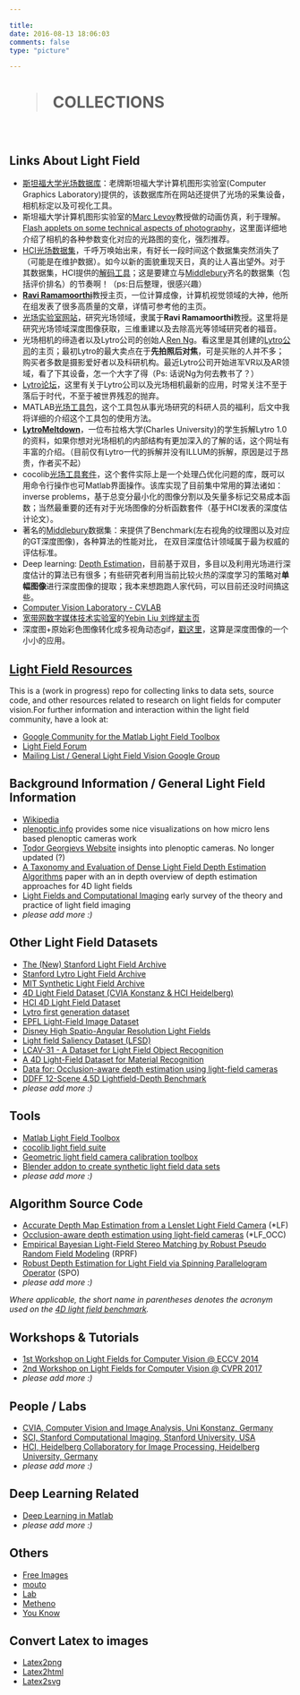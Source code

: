 ```yaml
---

title:
date: 2016-08-13 18:06:03
comments: false
type: "picture"

---
```



# <blockquote class="blockquote-center"> COLLECTIONS </blockquote>

<br>

## Links About Light Field



* [斯坦福大学光场数据库](http://lightfield.stanford.edu/lfs.html)：老牌斯坦福大学计算机图形实验室(Computer Graphics Laboratory)提供的，该数据库所在网站还提供了光场的采集设备，相机标定以及可视化工具。
* 斯坦福大学计算机图形实验室的[Marc Levoy](http://graphics.stanford.edu/~levoy/)教授做的动画仿真，利于理解。[Flash applets on some technical aspects of photography](https://graphics.stanford.edu/courses/cs178/applets/applets.html)，这里面详细地介绍了相机的各种参数变化对应的光路图的变化，强烈推荐。
* [HCI光场数据集](http://hci-lightfield.iwr.uni-heidelberg.de/)，千呼万唤始出来，有好长一段时间这个数据集突然消失了（可能是在维护数据）。如今以新的面貌重现天日，真的让人喜出望外。对于其数据集，HCI提供的[解码工具](https://github.com/lightfield-analysis/matlab-tools)；这是要建立与[Middlebury](#Middlebury)齐名的数据集（包括评价排名）的节奏啊！（ps:日后整理，很感兴趣）
* [**Ravi Ramamoorthi**](http://cseweb.ucsd.edu/~ravir/)教授主页，一位计算成像，计算机视觉领域的大神，他所在组发表了很多高质量的文章，详情可参考他的主页。
* [光场实验室网站](http://cseweb.ucsd.edu/~viscomp/projects/LF/)，研究光场领域，隶属于**Ravi Ramamoorthi**教授。这里将是研究光场领域深度图像获取，三维重建以及去除高光等领域研究者的福音。
* 光场相机的缔造者以及Lytro公司的创始人[Ren Ng](http://www.eecs.berkeley.edu/Faculty/Homepages/yirenng.html/)。看这里是其创建的[Lytro公司](https://illum.lytro.com)的主页；最初Lytro的最大卖点在于**先拍照后对焦**，可是买账的人并不多；购买者多数是摄影爱好者以及科研机构。最近Lytro公司开始进军VR以及AR领域，看了下其设备，怎一个大字了得（Ps: 话说Ng为何去教书了？）
* [Lytro论坛](http://blog.lytro.com/)，这里有关于Lytro公司以及光场相机最新的应用，时常关注不至于落后于时代，不至于被世界残忍的抛弃。
* MATLAB[光场工具包](http://www.mathworks.com/matlabcentral/fileexchange/49683-light-field-toolbox-v0-4)，这个工具包从事光场研究的科研人员的福利，后文中我将详细的介绍这个工具包的使用方法。
* [**LytroMeltdown**](http://optics.miloush.net/lytro/Default.aspx)，一位布拉格大学(Charles University)的学生拆解Lytro 1.0的资料，如果你想对光场相机的内部结构有更加深入的了解的话，这个网址有丰富的介绍。（目前仅有Lytro一代的拆解并没有ILLUM的拆解，原因是过于昂贵，作者买不起）
* cocolib[光场工具套件](http://sourceforge.net/p/cocolib/home/Home/)，这个套件实际上是一个处理凸优化问题的库，既可以用命令行操作也可Matlab界面操作。该库实现了目前集中常用的算法诸如： inverse problems，基于总变分最小化的图像分割以及矢量多标记交易成本函数；当然最重要的还有对于光场图像的分析函数套件（基于HCI发表的深度估计论文）。
* 著名的[Middlebury](http://vision.middlebury.edu/stereo/)<span id="Middlebury">数据集</span>：来提供了Benchmark(左右视角的纹理图以及对应的GT深度图像)，各种算法的性能对比， 在双目深度估计领域属于最为权威的评估标准。
* Deep learning: [Depth Estimation](https://github.com/iro-cp/FCRN-DepthPrediction)，目前基于双目，多目以及利用光场进行深度估计的算法已有很多；有些研究者利用当前比较火热的深度学习的策略对**单幅图像**进行深度图像的提取；我本来想跑跑人家代码，可以目前还没时间搞这些。
* [Computer Vision Laboratory - CVLAB](http://cvlab.epfl.ch/)
* [宽带网数字媒体技术实验室](http://media.au.tsinghua.edu.cn/people.jsp)的[Yebin Liu 刘烨斌主页](http://www.liuyebin.com/)
* 深度图+原始彩色图像转化成多视角动态gif，[戳这里](http://wigglemaker.ugocapeto.com/)，这算是深度图像的一个小小的应用。



## [Light Field Resources](https://github.com/Vincentqyw/light-field-resources/blob/master/README.md)
This is a (work in progress) repo for collecting links to data sets, source code, and other resources related to research on light fields for computer vision.For further information and interaction within the light field community, have a look at:
- [Google Community for the Matlab Light Field Toolbox](https://plus.google.com/communities/114934462920613225440)
- [Light Field Forum](http://lightfield-forum.com/en/)
- [Mailing List / General Light Field Vision Google Group](https://groups.google.com/forum/#!forum/lightfieldvision)


## Background Information / General Light Field Information
- [Wikipedia](https://en.wikipedia.org/wiki/Light_field)
- [plenoptic.info](http://plenoptic.info/) provides some nice visualizations on how micro lens based plenoptic cameras work
- [Todor Georgievs Website](http://www.tgeorgiev.net/) insights into plenoptic cameras. No longer updated (?)
- [A Taxonomy and Evaluation of Dense Light Field Depth Estimation Algorithms](http://lightfield-analysis.net/benchmark/paper/survey_cvprw_lf4cv_2017.pdf) paper with an in depth overview of depth estimation approaches for 4D light fields
- [Light Fields and Computational Imaging](https://web.stanford.edu/class/ee367/reading/levoy-lfphoto-ieee06.pdf) early survey of the theory and practice of light field imaging 
- *please add more :)*

## Other Light Field Datasets

- [The (New) Stanford Light Field Archive](http://lightfield.stanford.edu/lfs.html)
- [Stanford Lytro Light Field Archive](http://lightfields.stanford.edu/index.html)
- [MIT Synthetic Light Field Archive](http://web.media.mit.edu/~gordonw/SyntheticLightFields/index.php)
- [4D Light Field Dataset (CVIA Konstanz & HCI Heidelberg)](http://lightfield-analysis.net/)
- [HCI 4D Light Field Dataset](http://lightfieldgroup.iwr.uni-heidelberg.de/?page_id=713)
- [Lytro first generation dataset](https://www.irisa.fr/temics/demos/lightField/index.html)
- [EPFL Light-Field Image Dataset](http://mmspg.epfl.ch/EPFL-light-field-image-dataset)
- [Disney High Spatio-Angular Resolution Light Fields](https://www.disneyresearch.com/project/lightfields/)
- [Light field Saliency Dataset (LFSD)](https://www.eecis.udel.edu/~nianyi/LFSD.htm)
- [LCAV-31 - A Dataset for Light Field Object Recognition](https://github.com/aghasemi/lcav31)
- [A 4D Light-Field Dataset for Material Recognition](http://cseweb.ucsd.edu/~viscomp/projects/LF/papers/ECCV16/LF_dataset.zip)
- [Data for: Occlusion-aware depth estimation using light-field cameras](http://cseweb.ucsd.edu/~viscomp/projects/LF/papers/ICCV15/dataset.zip)
- [DDFF 12-Scene 4.5D Lightfield-Depth Benchmark](https://vision.in.tum.de/data/datasets/ddff12scene)
- *please add more :)*

## Tools
- [Matlab Light Field Toolbox](http://dgd.vision/Tools/LFToolbox/)
- [cocolib light field suite](http://cocolib.net/index.php/examples/lightfields)
- [Geometric light field camera calibration toolbox](https://sites.google.com/site/yunsubok/lf_geo_calib)
- [Blender addon to create synthetic light field data sets](https://github.com/lightfield-analysis/blender-addon)
- *please add more :)*

## Algorithm Source Code
- [Accurate Depth Map Estimation from a Lenslet Light Field Camera](https://sites.google.com/site/hgjeoncv/home/depthfromlf_cvpr15) (*LF)
- [Occlusion-aware depth estimation using light-field cameras](http://cseweb.ucsd.edu/~viscomp/projects/LF/papers/ICCV15/occCode.zip) (*LF_OCC)
- [Empirical Bayesian Light-Field Stereo Matching by Robust Pseudo Random Field Modeling](http://www.ee.nthu.edu.tw/chaotsung/rprf/index.html) (RPRF)
- [Robust Depth Estimation for Light Field via Spinning Parallelogram Operator](https://github.com/shuozh/Spinning-Parallelogram-Operator) (SPO)
- *please add more :)*

*Where applicable, the short name in parentheses denotes the acronym used on the [4D light field benchmark](http://lightfield-analysis.net).*


## Workshops & Tutorials
- [1st Workshop on Light Fields for Computer Vision @ ECCV 2014](https://www.eecis.udel.edu/~yu/LF4CV/)
- [2nd Workshop on Light Fields for Computer Vision @ CVPR 2017](http://lightfield-analysis.net/LF4CV/)
- *please add more :)*


## People / Labs
- [CVIA, Computer Vision and Image Analysis, Uni Konstanz, Germany](https://www.cvia.uni-konstanz.de/)
- [SCI, Stanford Computational Imaging, Stanford University, USA](http://www.computationalimaging.org/)
- [HCI, Heidelberg Collaboratory for Image Processing, Heidelberg University, Germany](http://lightfieldgroup.iwr.uni-heidelberg.de/?page_id=453)
- *please add more :)*

## Deep Learning Related

- [Deep Learning in Matlab](https://cn.mathworks.com/help/nnet/examples.html?s_cid=doc_flyout#bvljehw)
- *please add more :)*

## Others
- [Free Images](https://unsplash.com/)
- [mouto](http://i.mouto.org/#kodak)
- [Lab](http://lab.mouto.org/)
- [Metheno](https://blog.metheno.net/)
- [You Know](http://x.mouto.org/wb/)

## Convert Latex to images
- [Latex2png](http://www.latex2png.com/)
- [Latex2html](https://www.codecogs.com/latex/eqneditor.php)
- [Latex2svg](http://www.tlhiv.org/ltxpreview/)






